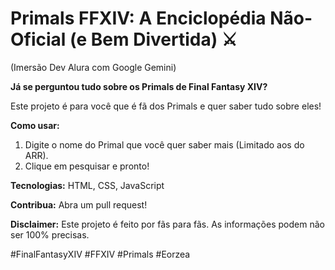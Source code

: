# Primals FFXIV: A Enciclopédia Não-Oficial (e Bem Divertida) ⚔️️
(Imersão Dev Alura com Google Gemini)

**Já se perguntou tudo sobre os Primals de Final Fantasy XIV?** 

Este projeto é para você que é fã dos Primals e quer saber tudo sobre eles! 

**Como usar:**
1. Digite o nome do Primal que você quer saber mais (Limitado aos do ARR).
2. Clique em pesquisar e pronto!

**Tecnologias:** HTML, CSS, JavaScript

**Contribua:** Abra um pull request! 

**Disclaimer:** Este projeto é feito por fãs para fãs. As informações podem não ser 100% precisas.


#FinalFantasyXIV #FFXIV #Primals #Eorzea
